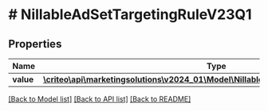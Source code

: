 # # NillableAdSetTargetingRuleV23Q1

## Properties

Name | Type | Description | Notes
------------ | ------------- | ------------- | -------------
**value** | [**\criteo\api\marketingsolutions\v2024_01\Model\NillableAdSetTargetingRuleV23Q1Value**](NillableAdSetTargetingRuleV23Q1Value.md) |  | [optional]

[[Back to Model list]](../../README.md#models) [[Back to API list]](../../README.md#endpoints) [[Back to README]](../../README.md)
